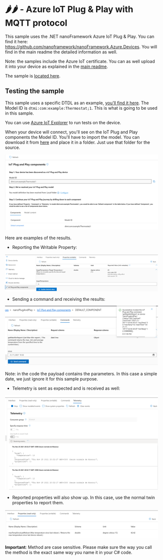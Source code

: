 # 🌶️🌶️ - Azure IoT Plug & Play with MQTT protocol

This sample uses the .NET nanoFramework Azure IoT Plug & Play. You can find it here: <https://github.com/nanoframework/nanoFramework.Azure.Devices>. You will find in the main readme the detailed information as well.

Note: the samples include the Azure IoT certificate. You can as well upload it into your device as explained in the [main readme](https://github.com/nanoframework/nanoFramework.Azure.Devices).

The sample is [located here](./).

## Testing the sample

This sample uses a specific DTDL as an example, [you'll find it here](https://github.com/Azure/iot-plugandplay-models/blob/main/dtmi/com/example/thermostat-1.json). The Model ID is `dtmi:com:example:Thermostat;1`. This is what is going to be used in this sample.

You can use [Azure IoT Explorer](https://docs.microsoft.com/en-us/azure/iot-pnp/howto-use-iot-explorer) to run tests on the device.

When your device will connect, you'll see on the IoT Plug and Play components the Model ID. You'll have to import the model. You can download it from [here](https://github.com/Azure/iot-plugandplay-models/blob/main/dtmi/com/example/thermostat-1.json) and place it in a folder. Just use that folder for the source.

![P&P config](pnp-config.png)

Here are examples of the results.

- Reporting the Writable Property:

![Writable Property](writable-property.png)

- Sending a command and receiving the results:

![command result](command.png)

Note: in the code the payload contains the parameters. In this case a simple date, we just ignore it for this sample purpose.

- Telemetry is sent as expected and is received as well:

![Telemetry](telemetry.png)

- Reported properties will also show up. In this case, use the normal twin properties to report them.

![Reported properties](reported-properties.png)

**Important**: Method are case sensitive. Please make sure the way you call the method is the exact same way you name it in your C# code.
